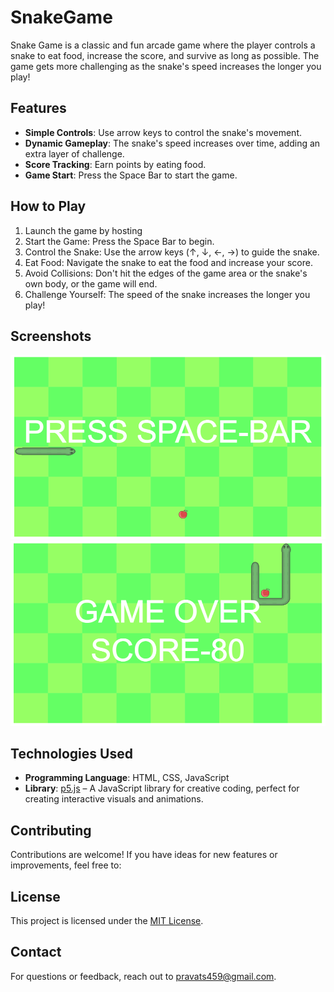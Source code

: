 # SnakeGame

Snake Game is a classic and fun arcade game where the player controls a snake to eat food, increase the score, and survive as long as possible. The game gets more challenging as the snake's speed increases the longer you play!

## Features

- **Simple Controls**: Use arrow keys to control the snake's movement.
- **Dynamic Gameplay**: The snake's speed increases over time, adding an extra layer of challenge.
- **Score Tracking**: Earn points by eating food.
- **Game Start**: Press the Space Bar to start the game.

## How to Play

1. Launch the game by hosting
2. Start the Game: Press the Space Bar to begin.
3. Control the Snake: Use the arrow keys (↑, ↓, ←, →) to guide the snake.
4. Eat Food: Navigate the snake to eat the food and increase your score.
5. Avoid Collisions: Don't hit the edges of the game area or the snake's own body, or the game will end.
6. Challenge Yourself: The speed of the snake increases the longer you play!

## Screenshots
![Gamestart Screenshot](media/image/screenshot/screenshot1.png)
![Gamend Screenshot](media/image/screenshot/screenshot2.png)

## Technologies Used

- **Programming Language**: HTML, CSS, JavaScript
- **Library**:  [p5.js](https://p5js.org/) – A JavaScript library for creative coding, perfect for creating interactive visuals and animations.

## Contributing

Contributions are welcome! If you have ideas for new features or improvements, feel free to:

## License

This project is licensed under the [MIT License](LICENSE).

## Contact

For questions or feedback, reach out to [pravats459@gmail.com]().
